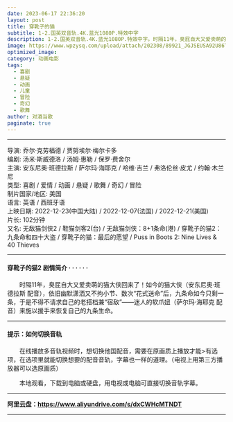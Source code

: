 ```yaml
---
date: 2023-06-17 22:36:20
layout: post
title: 穿靴子的猫
subtitle: 1-2.国英双音轨.4K.蓝光1080P.特效中字
description: 1-2.国英双音轨.4K.蓝光1080P.特效中字。时隔11年，臭屁自大又爱卖萌的猫大侠回来了！如今的猫大侠（安东尼奥·班德拉斯 配音），依旧幽默潇洒又不拘小节、数次“花式送命”后，九条命如今只剩一条....
image: https://www.wpzysq.com/upload/attach/202308/89921_JGJSEUSA92U86TA._webp
optimized_image: 
category: 动画电影
tags:
  - 喜剧
  - 悬疑
  - 动画
  - 儿童
  - 冒险
  - 奇幻
  - 歌舞
author: 对酒当歌
paginate: true
---
```


---

导演: 乔尔·克劳福德 / 贾努埃尔·梅尔卡多  
编剧: 汤米·斯威德洛 / 汤姆·惠勒 / 保罗·费舍尔  
主演: 安东尼奥·班德拉斯 / 萨尔玛·海耶克 / 哈维·吉兰 / 弗洛伦丝·皮尤 / 约翰·木兰尼  
类型: 喜剧 / 爱情 / 动画 / 悬疑 / 歌舞 / 奇幻 / 冒险  
制片国家/地区: 美国  
语言: 英语 / 西班牙语  
上映日期: 2022-12-23(中国大陆) / 2022-12-07(法国) / 2022-12-21(美国)  
片长: 102分钟  
又名: 无敌猫剑侠2 / 鞋猫剑客2(台) / 无敌猫剑侠：8+1条命(港) / 穿靴子的猫2：九条命和四十大盗 / 穿靴子的猫：最后的愿望 / Puss in Boots 2: Nine Lives & 40 Thieves  

---

#### 穿靴子的猫2 剧情简介 · · · · · ·

　　时隔11年，臭屁自大又爱卖萌的猫大侠回来了！如今的猫大侠（安东尼奥·班德拉斯 配音），依旧幽默潇洒又不拘小节、数次“花式送命”后，九条命如今只剩一条，于是不得不请求自己的老搭档兼“宿敌”——迷人的软爪妞（萨尔玛·海耶克 配音）来施以援手来恢复自己的九条生命。  

---

#### 提示：如何切换音轨

　　在线播放多音轨视频时，想切换他国配音，需要在原画质上播放才能>有选项，在选项里就能切换想要的配音音轨，字幕也一样的道理。（电视上用第三方播放器可以选原画质）

　　本地观看，下载到电脑或硬盘，用电视或电脑可直接切换音轨字幕。

---

**阿里云盘：<https://www.aliyundrive.com/s/dxCWHcMTNDT>**

---
